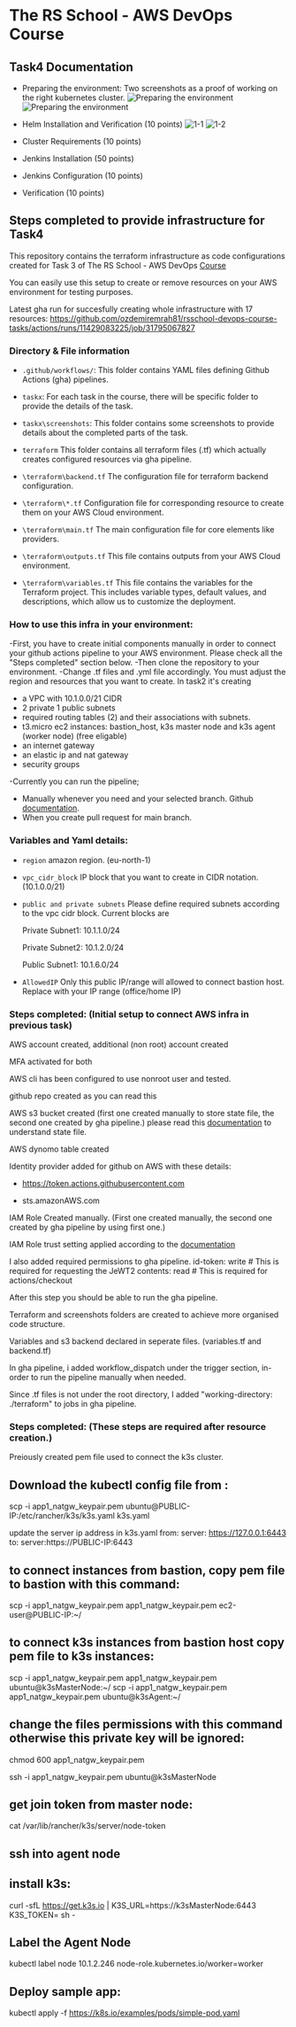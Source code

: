 
# The RS School - AWS DevOps Course
## Task4 Documentation

- Preparing the environment: Two screenshots as a proof of working on the right kubernetes cluster.
![Preparing the environment](https://github.com/ozdemiremrah81/rsschool-devops-course-tasks/blob/task4/task4/screenshots/0kubeconfig.png)
![Preparing the environment](https://github.com/ozdemiremrah81/rsschool-devops-course-tasks/blob/task4/task4/screenshots/0public_ip.png)

- Helm Installation and Verification (10 points)
![1-1](https://github.com/ozdemiremrah81/rsschool-devops-course-tasks/blob/task4/task4/screenshots/1helm%20and%20nginx%20installation%20verification.png)
![1-2](https://github.com/ozdemiremrah81/rsschool-devops-course-tasks/blob/task4/task4/screenshots/1helm%20and%20nginx%20installation%20verification2.png)

- Cluster Requirements (10 points)


- Jenkins Installation (50 points)

- Jenkins Configuration (10 points)

- Verification (10 points)




## Steps completed to provide infrastructure for Task4
This repository contains the terraform infrastructure as code configurations created for Task 3 of The RS School - AWS DevOps [Course](https://github.com/rolling-scopes-school/tasks/blob/master/devops/modules/2_cluster-configuration/task_3.md)

You can easily use this setup to create or remove resources on your AWS environment for testing purposes.

Latest gha run for succesfully creating whole infrastructure with 17 resources:
https://github.com/ozdemiremrah81/rsschool-devops-course-tasks/actions/runs/11429083225/job/31795067827

### Directory & File information

- `.github/workflows/`: This folder contains YAML files defining Github Actions (gha) pipelines.

- `taskx`: For each task in the course, there will be specific folder to provide the details of the task.

- `taskx\screenshots`: This folder contains some screenshots to provide details about the completed parts of the task.

- `terraform` This folder contains all terraform files (.tf) which actually creates configured resources via gha pipeline.

- `\terraform\backend.tf` The configuration file for terraform backend configuration.

- `\terraform\*.tf` Configuration file for corresponding resource to create them on your AWS Cloud environment.

- `\terraform\main.tf` The main configuration file for core elements like providers.

- `\terraform\outputs.tf` This file contains outputs from your AWS Cloud environment.

- `\terraform\variables.tf` This file contains the variables for the Terraform project. This includes variable types, default values, and descriptions, which allow us to customize the deployment.

### How to use this infra in your environment:

-First, you have to create initial components manually in order to connect your github actions pipeline to your AWS environment. Please check all the "Steps completed" section below.
-Then clone the repository to your environment.
-Change .tf files and .yml file accordingly. You must adjust the region and resources that you want to create. In task2 it's creating
- a VPC with 10.1.0.0/21 CIDR
- 2 private 1 public subnets
- required routing tables (2) and their associations with subnets.
- t3.micro ec2 instances: bastion_host, k3s master node and k3s agent (worker node) (free eligable)
- an internet gateway
- an elastic ip and nat gateway
- security groups

-Currently you can run the pipeline;
- Manually whenever you need and your selected branch. Github [documentation](https://docs.github.com/en/actions/managing-workflow-runs-and-deployments/managing-workflow-runs/manually-running-a-workflow).
- When you create pull request for main branch.

### Variables and Yaml details:

- `region` amazon region. (eu-north-1)
- `vpc_cidr_block` IP block that you want to create in CIDR notation. (10.1.0.0/21)
- `public and private subnets` Please define required subnets according to the vpc cidr block. Current blocks are
  
  Private Subnet1: 10.1.1.0/24

  Private Subnet2: 10.1.2.0/24

  Public Subnet1:  10.1.6.0/24

- `AllowedIP` Only this public IP/range will allowed to connect bastion host. Replace with your IP range (office/home IP)

### Steps completed: (Initial setup to connect AWS infra in previous task)

AWS account created, additional (non root) account created

MFA activated for both

AWS cli has been configured to use nonroot user and tested.

github repo created as you can read this

AWS s3 bucket created (first one created manually to store state file, the second one created by gha pipeline.)
please read this [documentation](https://spacelift.io/blog/terraform-s3-backend:) to understand state file.

AWS dynomo  table created

Identity provider added for github on AWS with these details:

- https://token.actions.githubusercontent.com

- sts.amazonAWS.com

IAM Role Created manually. (First one created manually, the second one created by gha pipeline by using first one.)

IAM Role trust setting applied according to the [documentation](https://docs.github.com/en/actions/security-for-github-actions/security-hardening-your-deployments/configuring-openid-connect-in-amazon-web-services)

I also added required permissions to gha pipeline.
id-token: write # This is required for requesting the JeWT2
contents: read  # This is required for actions/checkout

After this step you should be able to run the gha pipeline.

Terraform and screenshots folders are created to achieve more organised code structure.

Variables and s3 backend declared in seperate files. (variables.tf and backend.tf)

In gha pipeline, i added workflow_dispatch under the trigger section, in-order to run the pipeline manually when needed.

Since .tf files is not under the root directory, I added "working-directory: ./terraform" to jobs in gha pipeline.


### Steps completed: (These steps are required after resource creation.)


Preiously created pem file used to connect the k3s cluster.

## Download the kubectl config file from : 

scp -i app1_natgw_keypair.pem ubuntu@PUBLIC-IP:/etc/rancher/k3s/k3s.yaml k3s.yaml

update the server ip address in k3s.yaml
from:    server: https://127.0.0.1:6443
to:  server:https://PUBLIC-IP:6443

## to connect instances from bastion, copy pem file to bastion with this command:
scp -i app1_natgw_keypair.pem app1_natgw_keypair.pem ec2-user@PUBLIC-IP:~/

## to connect k3s instances from bastion host copy pem file to k3s instances:

scp -i app1_natgw_keypair.pem app1_natgw_keypair.pem ubuntu@k3sMasterNode:~/
scp -i app1_natgw_keypair.pem app1_natgw_keypair.pem ubuntu@k3sAgent:~/


## change the files permissions with this command otherwise this private key will be ignored:
chmod 600 app1_natgw_keypair.pem

ssh -i app1_natgw_keypair.pem ubuntu@k3sMasterNode

## get join token from master node: 
cat /var/lib/rancher/k3s/server/node-token

## ssh into agent node

## install k3s:
curl -sfL https://get.k3s.io | K3S_URL=https://k3sMasterNode:6443 K3S_TOKEN=<your token> sh -

## Label the Agent Node
kubectl label node 10.1.2.246 node-role.kubernetes.io/worker=worker

## Deploy sample app:
 kubectl apply -f https://k8s.io/examples/pods/simple-pod.yaml

